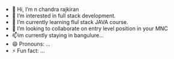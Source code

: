 - 👋 Hi, I’m n chandra rajkiran
- 👀 I’m interested in full stack development.
- 🌱 I’m currently learning flul stack JAVA course.
- 💞️ I’m looking to collaborate on entry level position in your MNC
- 📫im currently staying in bangulure...
- 😄 Pronouns: ...
- ⚡ Fun fact: ...

<!---
rajzkiran/rajzkiran is a ✨ special ✨ repository because its `README.md` (this file) appears on your GitHub profile.
You can click the Preview link to take a look at your changes.
--->
